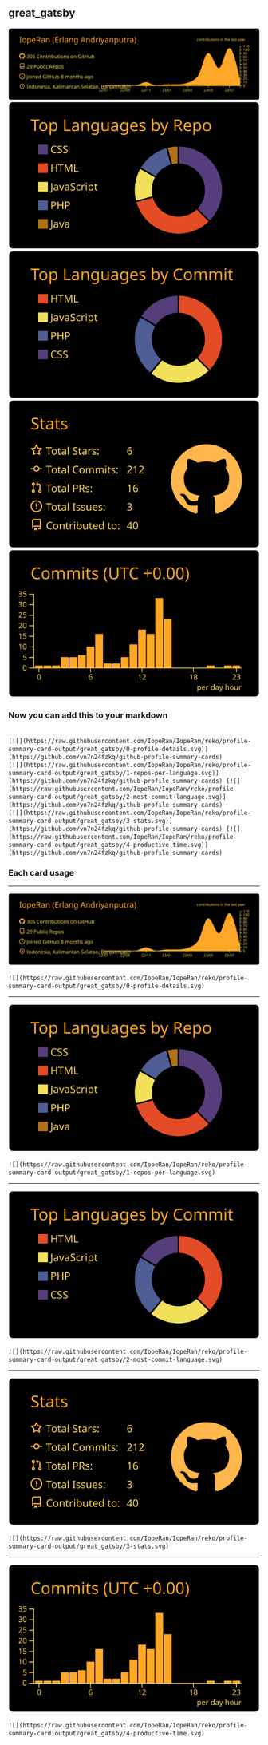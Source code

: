 ## great_gatsby

[![](./0-profile-details.svg)](https://github.com/vn7n24fzkq/github-profile-summary-cards)
[![](./1-repos-per-language.svg)](https://github.com/vn7n24fzkq/github-profile-summary-cards) [![](./2-most-commit-language.svg)](https://github.com/vn7n24fzkq/github-profile-summary-cards)
[![](./3-stats.svg)](https://github.com/vn7n24fzkq/github-profile-summary-cards) [![](./4-productive-time.svg)](https://github.com/vn7n24fzkq/github-profile-summary-cards)
### Now you can add this to your markdown
```

[![](https://raw.githubusercontent.com/IopeRan/IopeRan/reko/profile-summary-card-output/great_gatsby/0-profile-details.svg)](https://github.com/vn7n24fzkq/github-profile-summary-cards)
[![](https://raw.githubusercontent.com/IopeRan/IopeRan/reko/profile-summary-card-output/great_gatsby/1-repos-per-language.svg)](https://github.com/vn7n24fzkq/github-profile-summary-cards) [![](https://raw.githubusercontent.com/IopeRan/IopeRan/reko/profile-summary-card-output/great_gatsby/2-most-commit-language.svg)](https://github.com/vn7n24fzkq/github-profile-summary-cards)
[![](https://raw.githubusercontent.com/IopeRan/IopeRan/reko/profile-summary-card-output/great_gatsby/3-stats.svg)](https://github.com/vn7n24fzkq/github-profile-summary-cards) [![](https://raw.githubusercontent.com/IopeRan/IopeRan/reko/profile-summary-card-output/great_gatsby/4-productive-time.svg)](https://github.com/vn7n24fzkq/github-profile-summary-cards)

```

### Each card usage
---

![](./0-profile-details.svg)

```
![](https://raw.githubusercontent.com/IopeRan/IopeRan/reko/profile-summary-card-output/great_gatsby/0-profile-details.svg)
```

    

---

![](./1-repos-per-language.svg)

```
![](https://raw.githubusercontent.com/IopeRan/IopeRan/reko/profile-summary-card-output/great_gatsby/1-repos-per-language.svg)
```

    

---

![](./2-most-commit-language.svg)

```
![](https://raw.githubusercontent.com/IopeRan/IopeRan/reko/profile-summary-card-output/great_gatsby/2-most-commit-language.svg)
```

    

---

![](./3-stats.svg)

```
![](https://raw.githubusercontent.com/IopeRan/IopeRan/reko/profile-summary-card-output/great_gatsby/3-stats.svg)
```

    

---

![](./4-productive-time.svg)

```
![](https://raw.githubusercontent.com/IopeRan/IopeRan/reko/profile-summary-card-output/great_gatsby/4-productive-time.svg)
```

    
